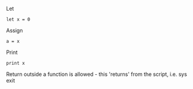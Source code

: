 Let
```
let x = 0
```

Assign
```
a = x
```

Print
```
print x
```

Return outside a function is allowed - this 'returns' from the script, i.e. sys exit
